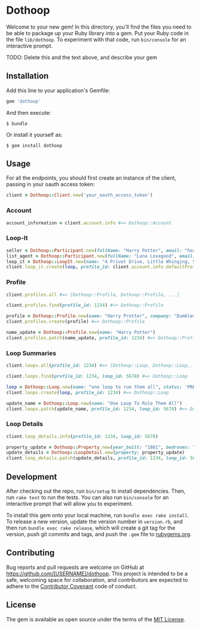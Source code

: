 # Dothoop

Welcome to your new gem! In this directory, you'll find the files you need to be able to package up your Ruby library into a gem. Put your Ruby code in the file `lib/dothoop`. To experiment with that code, run `bin/console` for an interactive prompt.

TODO: Delete this and the text above, and describe your gem

## Installation

Add this line to your application's Gemfile:

```ruby
gem 'dothoop'
```

And then execute:

    $ bundle

Or install it yourself as:

    $ gem install dothoop

## Usage

For all the endpoints, you should first create an instance of the client, passing in your oauth access token:

```ruby
client = Dothoop::Client.new('your_oauth_access_token')
```

### Account ###

```ruby
account_information = client.account.info #=> Dothoop::Account
```

### Loop-It ###

```ruby
seller = Dothoop::Participant.new(fullName: "Harry Potter", email: "harry@potermore.com", role: "SELLER")
list_agent = Dothoop::Participant.new(fullName: "Luna Lovegood", email: "luna@potermore.com", role: "LISTING_AGENT")
loop_it = Dothoop::LoopIt.new(name: "4 Privet Drive, Little Whinging, Surrey, England, Great Britain - Harry Potter", transactionType: "LISTING_FOR_SALE", status: "PRE_LISTING", participants: [seller, list_agent])
client.loop_it.create(loop, profile_id: client.account.info.defaultProfileId) # => Dothoop::LoopIt
```

### Profile ###
```ruby
client.profiles.all #=> [Dothoop::Profile, Dothoop::Profile, ...]

client.profiles.find(profile_id: 1234) #=> Dothoop::Profile

profile = Dothoop::Profile.new(name: "Harry Protter", company: "Dumbledore's Army", phone: "1234567890", fax: "2345678901", address: "4 Privet Drive", city: "Little Whinging", state: "NY", zipcode: "10005")
client.profiles.create(profile) #=> Dothoop::Profile

name_update = Dothoop::Profile.new(name: "Harry Potter")
client.profiles.patch(name_update, profile_id: 1234) #=> Dothoop::Profile
```

### Loop Summaries ###
```ruby
client.loops.all(profile_id: 1234) #=> [Dothoop::Loop, Dothoop::Loop,...]

client.loops.find(profile_id: 1234, loop_id: 5678) #=> Dothoop::Loop

loop = Dothoop::Loop.new(name: "one loop to rue them all", status: 'PRE_LISTING', transactionType: 'LISTING_FOR_SALE')
client.loops.create(loop, profile_id: 1234) #=> Dothoop::Loop

update_name = Dothoop::Loop.new(name: "One Loop To Rule Them All")
client.loops.patch(update_name, profile_id: 1234, loop_id: 5678) #=> Dothoop::Loop
```

### Loop Details ###
```ruby
client.loop_details.info(profile_id: 1234, loop_id: 5678)

property_update = Dothoop::Property.new(year_built: "1881", bedrooms: "5", square_footage: "choranaptyxic", school_district: "Hogwarts", type: "Magical", bathtrooms: "5", lot_size: "7")
update_details = Dothoop::LoopDetail.new(property: property_update)
client.loop_details.patch(update_details, profile_id: 1234, loop_id: 5678)
```

## Development

After checking out the repo, run `bin/setup` to install dependencies. Then, run `rake test` to run the tests. You can also run `bin/console` for an interactive prompt that will allow you to experiment.

To install this gem onto your local machine, run `bundle exec rake install`. To release a new version, update the version number in `version.rb`, and then run `bundle exec rake release`, which will create a git tag for the version, push git commits and tags, and push the `.gem` file to [rubygems.org](https://rubygems.org).

## Contributing

Bug reports and pull requests are welcome on GitHub at https://github.com/[USERNAME]/dothoop. This project is intended to be a safe, welcoming space for collaboration, and contributors are expected to adhere to the [Contributor Covenant](http://contributor-covenant.org) code of conduct.


## License

The gem is available as open source under the terms of the [MIT License](http://opensource.org/licenses/MIT).
